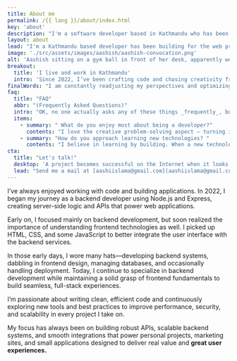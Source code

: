 ```yaml
---
title: About me
permalink: /{{ lang }}/about/index.html
key: 'about'
description: "I'm a software developer based in Kathmandu who has been crafting innovative solutions since 2022."
layout: about
lead: "I'm a Kathmandu based developer has been building for the web professionally since 2022. I specialize in crafting web applications."
image: './src/assets/images/aashish/aashish-convocation.png'
alt: 'Aashish sitting on a gym ball in front of her desk, apparently working'
breakout:
  title: 'I live and work in Kathmandu'
  intro: 'Since 2022, I’ve been crafting code and chasing creativity from the vibrant heart of Kathmandu, Nepal—where the mountains meet the keyboard.'
finalWords: "I am constantly readjusting my perspectives and optimizing the way I work. With every new project I learn something new, and every new website becomes the best I have ever made. My projects strive to make the web (the world?) a bit better—for people, for the planet, and for whatever comes next."
faq:
  title: "FAQ"
  abbr: "(Frequently Asked Questions)"
  intro: "OK, no one actually asks any of these things _frequently_, but I figured I'll answer them anyway."
  items:
    - summary: " What do you enjoy most about being a developer?"
      contents: "I love the creative problem-solving aspect — turning ideas into working solutions that people can actually use. Whether it's building a smooth backend system or crafting a clean user experience, there's something deeply satisfying about making things that work and improve lives, even in small ways."
    - summary: "How do you approach learning new technologies? "
      contents: "I believe in learning by building. When a new technology interests me, I dive in by creating small, real-world projects to understand its strengths and limitations. I combine hands-on practice with official documentation, community resources, and occasional deep dives into open-source code to sharpen my understanding."
cta:
  title: "Let's talk!"
  desktop: 'A project becomes successful on the Internet when it looks good, feels good and works with clean, secure technology. Since 2022 I create compelling web experiences with attention to detail.'
  lead: "Send me a mail at [aashiislama@gmail.com](aashiislama@gmail.com) and tell me about your project, opportunities or whatever you have in mind! I'm always up for a chat."
---
```


I’ve always enjoyed working with code and building applications. In 2022, I began my journey as a backend developer using Node.js and Express, creating server-side logic and APIs that power web applications.

Early on, I focused mainly on backend development, but soon realized the importance of understanding frontend technologies as well. I picked up HTML, CSS, and some JavaScript to better integrate the user interface with the backend services.

In those early days, I wore many hats—developing backend systems, dabbling in frontend design, managing databases, and occasionally handling deployment. Today, I continue to specialize in backend development while maintaining a solid grasp of frontend fundamentals to build seamless, full-stack experiences.

I’m passionate about writing clean, efficient code and continuously exploring new tools and best practices to improve performance, security, and scalability in every project I take on.

My focus has always been on building robust APIs, scalable backend systems, and smooth integrations that power personal projects, marketing sites, and small applications designed to deliver real value and <sparkly-text class="pl-2xs" number-of-sparkles="5" style="--sparkly-text-color: var(--color-accent)">**great user experiences.**</sparkly-text>
